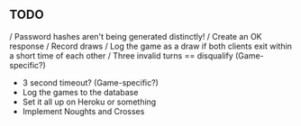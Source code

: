 TODO
----

/ Password hashes aren't being generated distinctly!
/ Create an OK response
/ Record draws
/ Log the game as a draw if both clients exit within a short time of each other
/ Three invalid turns == disqualify (Game-specific?)
- 3 second timeout? (Game-specific?)
- Log the games to the database
- Set it all up on Heroku or something
- Implement Noughts and Crosses